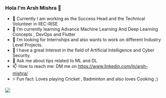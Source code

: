 ### Hola I'm Arsh Mishra 👋

- 🔭 Currently I am working as the Success Head and the Technical Volunteer in IIEC-RISE
- 🌱 I’m currently learning Advance Machine Learning And Deep Learning Concepts , DevOps and Flutter 
- 👯 I’m looking for Internships and also wants to work on different Industry Level Projects.
- 👯 I have a great Interest in the field of Artificial Intelligence and Cyber Security.
- 💬 Ask me about tips related to ML and DL 
- 📫 How to reach me: DM me on https://www.linkedin.com/in/arsh-mishra/
- ⚡ Fun fact: Loves playing Cricket , Badminton and also loves Cooking ;)

<img src ="https://github-readme-stats.vercel.app/api?username=arshmishra007&&show_icons=true&title_color=ffffff&icon_color=bb2acf&text_color=daf7dc&bg_color=191919">

